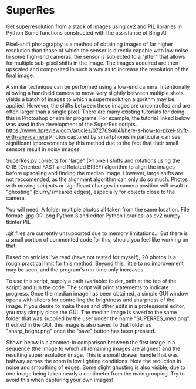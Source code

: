 # SuperRes
Get superresolution from a stack of images using cv2 and PIL libraries in Python
Some functions constructed with the assistance of Bing AI

Pixel-shift photography is a method of obtaining images of far higher resolution than those of which the sensor is directly capable with low noise. 
In some high-end cameras, the sensor is subjected to a "jitter" that allows for multiple sub-pixel shifts in the image. The images acquired are then upscaled and composited in such a way as to increase the resolution of the final image.

A similar technique can be performed using a low-end camera. Intentionally allowing a handheld camera to move very slightly between multiple shots yields a batch of images to which a superresolution algorithm may be applied. However, the shifts between these images are uncontrolled and are often larger than a single pixel.
There are many existing tutorials for doing this in Photoshop or similar programs. For example, the tutorial linked below was used in the development of the SuperRes scripts.
https://www.dpreview.com/articles/0727694641/here-s-how-to-pixel-shift-with-any-camera
Photos captured by smartphones in particular can see significant improvements by this method due to the fact that their small sensors result in noisy images. 

SuperRes.py corrects for "large" (>1 pixel) shifts and rotations using the ORB (Oriented FAST and Rotated BRIEF) algorithm to align the images before upscaling and finding the median image. However, large shifts are not reccomended, as the alignment algorithm can only do so much. Photos with moving subjects or significant changes in camera position will result in "ghosting" (blurry/smeared edges), especially for objects close to the camera. 

You will need: 
    A folder multiple photos all taken from the same location. File format: .jpg OR .png
    Python 3 and editor
    Python libraries:
        os
        cv2
        numpy
        tkinter
        PIL

.gif files are currently unsupported due to memory limitations... But there is a small portion of commented code for this, should you feel like working on that!

Based on articles I've read (have not tested for myself), 20 photos is a rough practical limit for this method. Beyond this, little to no improvement may be seen, and the program's run-time only increases. 

To use this script, supply a path (variable: folder_path at the top of the script) and run the code. The script will print statements to indicate progress. Once the median image has been obtained, a simple GUI window opens with sliders for controlling the brightness and sharpness of the image. If you desire to make these and other edits in a professional editor, you may simply close the GUI. The median image is saved to the same folder that was supplied by the user under the name "SUPERRES_med.png". If edited in the GUI, this image is also saved to that folder as "sharp_bright.png" once the "save" button has been pressed. 

Shown below is a zoomed-in comparison between the first image in a sequence (the image to which all remaining images are aligned) and the resulting superresolution image. This is a small drawer handle that was halfway across the room in low lighting conditions. Note the reduction in noise and smoothing of edges. Some slight ghosting is also visible, due to one image being taken nearly a centimeter from the main grouping. Try to avoid this when capturing your own images! 



